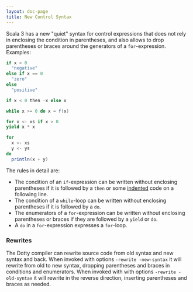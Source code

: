 ```yaml
---
layout: doc-page
title: New Control Syntax
---
```


Scala 3 has a new "quiet" syntax for control expressions that does not rely in
enclosing the condition in parentheses, and also allows to drop parentheses or braces
around the generators of a `for`-expression. Examples:
```scala
if x < 0
  "negative"
else if x == 0
  "zero"
else
  "positive"

if x < 0 then -x else x

while x >= 0 do x = f(x)

for x <- xs if x > 0
yield x * x

for
  x <- xs
  y <- ys
do
  println(x + y)
```

The rules in detail are:

 - The condition of an `if`-expression can be written without enclosing parentheses if it is followed by a `then`
   or some [indented](./indentation.html) code on a following line.
 - The condition of a `while`-loop can be written without enclosing parentheses if it is followed by a `do`.
 - The enumerators of a `for`-expression can be written without enclosing parentheses or braces if they are followed by a `yield` or `do`.
 - A `do` in a `for`-expression expresses a `for`-loop.


### Rewrites

The Dotty compiler can rewrite source code from old syntax and new syntax and back.
When invoked with options `-rewrite -new-syntax` it will rewrite from old to new syntax, dropping parentheses and braces in conditions and enumerators. When invoked with with options `-rewrite -old-syntax` it will rewrite in the reverse direction, inserting parentheses and braces as needed.
